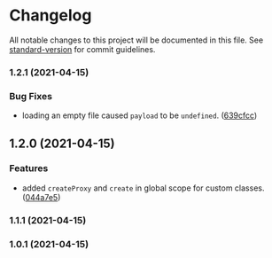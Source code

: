 # Changelog

All notable changes to this project will be documented in this file. See [standard-version](https://github.com/conventional-changelog/standard-version) for commit guidelines.

### 1.2.1 (2021-04-15)


### Bug Fixes

* loading an empty file caused `payload` to be `undefined`. ([639cfcc](https://github.com/dreamnettech/monorepo/commit/639cfccf44e48dc52464406df084d4d3eac26dce))

## 1.2.0 (2021-04-15)


### Features

* added `createProxy` and `create` in global scope for custom classes. ([044a7e5](https://github.com/dreamnettech/monorepo/commit/044a7e51300a659509471535a10462b5a9e66c44))

### 1.1.1 (2021-04-15)

### 1.0.1 (2021-04-15)
